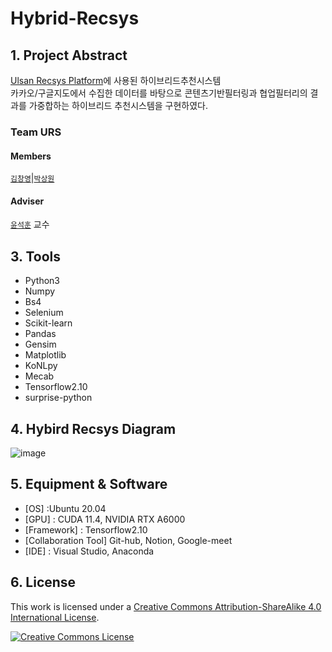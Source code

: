 # Hybrid-Recsys

## 1. Project Abstract

[Ulsan Recsys Platform](https://github.com/TEAM-URS/Ulsan-Recsys-Web)에 사용된 하이브리드추천시스템<br>
카카오/구글지도에서 수집한 데이터를 바탕으로 콘텐츠기반필터링과 협업필터리의 결과를 가중합하는 하이브리드 추천시스템을 구현하였다.

### Team URS

#### Members  
[`김창영`](https://github.com/ChangZero)|[`박상원`](https://github.com/pass0210)

#### Adviser
[`윤석훈`](https://sites.google.com/view/amnl-uou/home) 교수

## 3. Tools
- Python3
- Numpy
- Bs4
- Selenium
- Scikit-learn
- Pandas
- Gensim
- Matplotlib
- KoNLpy
- Mecab
- Tensorflow2.10
- surprise-python

## 4. Hybird Recsys Diagram
![image](https://github.com/TEAM-URS/Hybrid-Recsys/assets/97018869/300504b8-6a1a-4cf7-aa09-459b485786e8)


## 5. Equipment & Software
- [OS] :Ubuntu 20.04
- [GPU] : CUDA 11.4, NVIDIA RTX A6000
- [Framework] : Tensorflow2.10
- [Collaboration Tool] Git-hub, Notion, Google-meet
- [IDE] : Visual Studio, Anaconda

## 6. License

This work is licensed under a <a rel="license" href="http://creativecommons.org/licenses/by-sa/4.0/">Creative Commons Attribution-ShareAlike 4.0 International License</a>.

<a rel="license" href="http://creativecommons.org/licenses/by-sa/4.0/"><img alt="Creative Commons License" style="border-width:0" src="https://i.creativecommons.org/l/by-sa/4.0/88x31.png" /></a><br />
